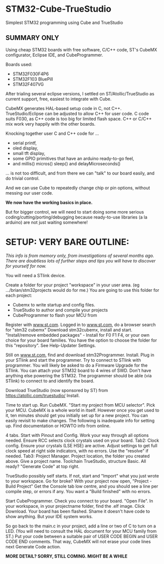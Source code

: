 # STM32-Cube-TrueStudio
Simplest STM32 programming using Cube and TrueStudio


## SUMMARY ONLY

Using cheap STM32 boards with free software, C/C++ code, ST's CubeMX configurator, Eclipse IDE, and CubeProgrammer.

Boards used:
 - STM32F030F4P6
 - STM32F103 BluePill
 - STM32F407VG
 
After trialing several eclipse versions, I settled on ST/Atollic/TrueStudio as current support, free, easiest to integrate with Cube.

CubeMX generates HAL-based setup code in C, not C++. TrueStudio/Eclipse can be adjusted to allow C++ for user code.
C code suits F030, as C++ code is too big for limited flash space.
C++ or C/C++ mix work very happily with the other boards.

Knocking together user C and C++ code for ...

 - serial printf, 
 - oled display, 
 - small tft display, 
 - some GPIO primitives that have an arduino ready-to-go feel, 
 - and millis() micros() sleep() and delayMicroseconds()
 
... is not too difficult, and from there we can "talk" to our board easily, and do trivial control. 

And we can use Cube to repeatedly change chip or pin options, without messing our user code.
 
**We now have the working basics in place.** 

But for bigger control, we will need to start doing some more serious coding/cutting/porting/debugging because ready-to-use libraries (a la arduino) are not just waiting somewhere!
 
# SETUP: VERY BARE OUTLINE:

*This info is from memory only, from investigations of several months ago. There are doubtless lots of further steps and tips you will have to discover for yourself for now.*


You will need a STlink device.

Create a folder for your project "workspace" in your user area. (eg .../brian/stm32projects would do for me.)
You are going to use this folder for each project:
 - Cubemx to write startup and config files.
 - TrueStudio to author and compile your projects
 - CubeProgrammer to flash your MCU from

Register with www.st.com.
Logged in to www.st.com, do a browser search for "stm32 cubemx"
Download stm32cubemx, install and start.
"Install/remove embedded packages" - Install for F0 F1 F4, or your own choice for your board families.
You have the option to choose the folder for this "repository". See Help-Updater Settings.

Still on www.st.com, find and download stm32Programmer. Install.
Plug in your STlink and start the programmer. 
Try to connect to STlink with programmer. 
You will likely be asked to do a Firmware Upgrade for the STlink.
You can attach your STM32 board to 4 wires of SWD. Don't have anything else powering the STM32.
The programmer should be able (via STlink) to connect to and identify the board.

Download TrueStudio (now sponsored by ST) from https://atollic.com/truestudio/
Install.

Time to start up.
Run CubeMX. "Start my project from MCU selector". Pick your MCU.
CubeMX is a whole world in itself. However once you get used to it, ten minutes should get you initially set up for a new project. You can easily revisit to make changes. The following is inadequate info for setting up. Find documentation or HOWTO info from online.

4 tabs. Start with Pinout and Config. Work your way through all options needed.
Ensure RCC selects clock crystals used on your board. 
Tab2: Clock config. Ensure your crystals (LSE HSE) are active. 
Adjust settings to get full clock speed at right side indicators, with no errors. Use the "resolve" if needed.
Tab3: Project Manager. Project location, the folder you created above. Give a project name. 
Toolchain TrueStudio, structure Basic.
All ready? "Generate Code" at top right.

TrueStudio possibly self starts. If not, start and "Import" what you just wrote to your workspace.
Go for broke? With your project now open, "Project - Build Project"
Get the Console tab low centre, and you should see a line per compile step, or errors if any.
You want a "Build finished" with no errors.

Start CubeProgrammer.
Check you connect to your board.
"Open File". In your workspace, in your projectname folder, find the .elf image.
Click Download. Your board has been flashed. Shame it doesn't have code to show anything.
But your IDE system works.

So go back to the main.c in your project, add a line or two of C to turn on a LED.
(You will need to consult the HAL document for your MCU family from ST.)
Put your code between a suitable pair of USER CODE BEGIN and USER CODE END comments. 
That way, CubeMX will not erase your code lines next Generate Code action.
 
**MORE DETAIL?  SORRY, STILL COMING. MIGHT BE A WHILE**
